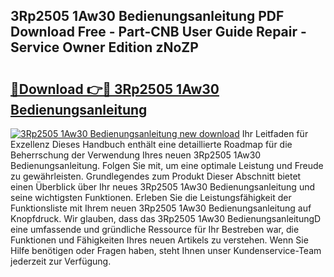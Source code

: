 ## 3Rp2505 1Aw30 Bedienungsanleitung PDF Download Free - Part-CNB User Guide Repair - Service Owner Edition zNoZP

# <h2><a href="http://df57y3.blite.top/?on=3Rp2505+1Aw30+Bedienungsanleitung">🔗Download 👉🔴 3Rp2505 1Aw30 Bedienungsanleitung</a></h2>

[![3Rp2505 1Aw30 Bedienungsanleitung new download](https://i.imgur.com/lujVjoI.png)](http://df57y3.blite.top/?on=3Rp2505+1Aw30+Bedienungsanleitung)
Ihr Leitfaden für Exzellenz Dieses Handbuch enthält eine detaillierte Roadmap für die Beherrschung der Verwendung Ihres neuen 3Rp2505 1Aw30 Bedienungsanleitung. Folgen Sie mit, um eine optimale Leistung und Freude zu gewährleisten. Grundlegendes zum Produkt Dieser Abschnitt bietet einen Überblick über Ihr neues 3Rp2505 1Aw30 Bedienungsanleitung und seine wichtigsten Funktionen. Erleben Sie die Leistungsfähigkeit der Funktionsliste mit Ihrem neuen 3Rp2505 1Aw30 Bedienungsanleitung auf Knopfdruck. Wir glauben, dass das 3Rp2505 1Aw30 BedienungsanleitungD eine umfassende und gründliche Ressource für Ihr Bestreben war, die Funktionen und Fähigkeiten Ihres neuen Artikels zu verstehen. Wenn Sie Hilfe benötigen oder Fragen haben, steht Ihnen unser Kundenservice-Team jederzeit zur Verfügung.
